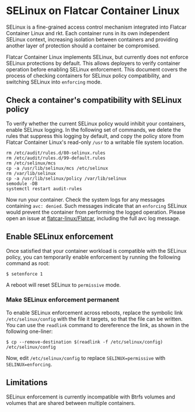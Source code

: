 # SELinux on Flatcar Container Linux

SELinux is a fine-grained access control mechanism integrated into Flatcar Container Linux and rkt. Each container runs in its own independent SELinux context, increasing isolation between containers and providing another layer of protection should a container be compromised.

Flatcar Container Linux implements SELinux, but currently does not enforce SELinux protections by default. This allows deployers to verify container operation before enabling SELinux enforcement. This document covers the process of checking containers for SELinux policy compatibility, and switching SELinux into `enforcing` mode.

## Check a container's compatibility with SELinux policy

To verify whether the current SELinux policy would inhibit your containers, enable SELinux logging. In the following set of commands, we delete the rules that suppress this logging by default, and copy the policy store from Flatcar Container Linux's read-only `/usr` to a writable file system location.

```shell
rm /etc/audit/rules.d/80-selinux.rules
rm /etc/audit/rules.d/99-default.rules
rm /etc/selinux/mcs
cp -a /usr/lib/selinux/mcs /etc/selinux
rm /var/lib/selinux
cp -a /usr/lib/selinux/policy /var/lib/selinux
semodule -DB
systemctl restart audit-rules
```

Now run your container. Check the system logs for any messages containing `avc: denied`. Such messages indicate that an `enforcing` SELinux would prevent the container from performing the logged operation. Please open an issue at [flatcar-linux/Flatcar](https://github.com/flatcar-linux/Flatcar/issues), including the full avc log message.

## Enable SELinux enforcement

Once satisfied that your container workload is compatible with the SELinux policy, you can temporarily enable enforcement by running the following command as root:

`$ setenforce 1`

A reboot will reset SELinux to `permissive` mode.

### Make SELinux enforcement permanent

To enable SELinux enforcement across reboots, replace the symbolic link `/etc/selinux/config` with the file it targets, so that the file can be written. You can use the `readlink` command to dereference the link, as shown in the following one-liner:

`$ cp --remove-destination $(readlink -f /etc/selinux/config) /etc/selinux/config`

Now, edit `/etc/selinux/config` to replace `SELINUX=permissive` with `SELINUX=enforcing`.

## Limitations

SELinux enforcement is currently incompatible with Btrfs volumes and volumes that are shared between multiple containers.
